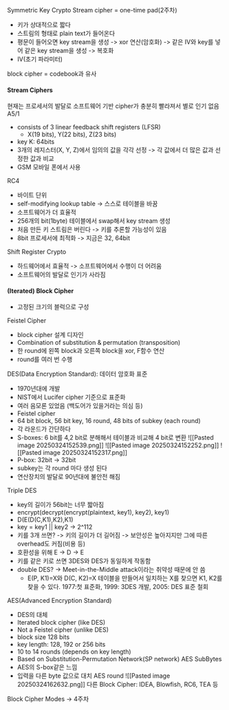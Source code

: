 
Symmetric Key Crypto
Stream cipher = one-time pad(2주차)
- 키가 상대적으로 짧다
- 스트림의 형태로 plain text가 들어온다
- 평문이 들어오면 key stream을 생성 -> xor 연산(암호화) -> 같은 IV와 key를 넣어 같은 key stream을 생성 -> 복호화
- IV(초기 파라미터)

block cipher = codebook과 유사

#### Stream Ciphers
현재는 프로세서의 발달로 소프트웨어 기반 cipher가 충분히 빨라져서 별로 인기 없음
A5/1
- consists of 3 linear feedback shift registers (LFSR)
	- X(19 bits), Y(22 bits), Z(23 bits)
- key K: 64bits
- 3개의 레지스터(X, Y, Z)에서 임의의 값을 각각 선정 -> 각 값에서 더 많은 값과 선정한 값과 비교
- GSM 모바일 폰에서 사용

RC4
- 바이트 단위
- self-modifying lookup table -> 스스로 테이블을 바꿈
- 소프트웨어가 더 효율적
- 256개의 bit(1byte) 테이블에서 swap해서 key stream 생성
- 처음 만든 키 스트림은 버린다 -> 키를 추론할 가능성이 있음
- 8bit 프로세서에 최적화 -> 지금은 32, 64bit

Shift Register Crypto
- 하드웨어에서 효율적 -> 소프트웨어에서 수행이 더 어려움
- 소프트웨어의 발달로 인기가 사라짐

#### (Iterated) Block Cipher
- 고정된 크기의 블럭으로 구성

Feistel Cipher
- block cipher 설계 디자인
- Combination of substitution & permutation (transposition)
- 한 round에 왼쪽 block과 오른쪽 block을 xor, F함수 연산
- round를 여러 번 수행

DES(Data Encryption Standard): 데이터 암호화 표준
- 1970년대에 개발
- NIST에서 Lucifer cipher 기준으로 표준화
- 여러 음모론 있었음 (백도어가 있을거라는 의심 등)
- Feistel cipher
- 64 bit block, 56 bit key, 16 round, 48 bits of subkey (each round)
- 각 라운드가 간단하다
- S-boxes: 6 bit를 4,2 bit로 분해해서 테이블과 비교해 4 bit로 변환
![[Pasted image 20250324152539.png]]
![[Pasted image 20250324152252.png]]
![[Pasted image 20250324152317.png]]
- P-box: 32bit -> 32bit
- subkey는 각 round 마다 생성 된다
- 연산장치의 발달로 90년대에 불안전 해짐

Triple DES
- key의 길이가 56bit는 너무 짧아짐
- encrypt(decrypt(encrypt(plaintext, key1), key2), key1)
- D(E(D(C,K1),K2),K1)
- key = key1 || key2 -> 2^112
- 키를 3개 쓰면? -> 키의 길이가 더 길어짐 -> 보안성은 높아지지만 그에 따른 overhead도 커짐(비용 등)
- 호환성을 위해 E -> D -> E
- 키를 같은 키로 쓰면 3DES와 DES가 동일하게 작동함
- double DES? -> Meet-in-the-Middle attack이라는 취약성 때문에 안 씀
	- E(P, K1)=X와 D(C, K2)=X 테이블을 만들어서 일치하는 X를 찾으면 K1, K2를 찾을 수 있다.
1977:첫 표준화, 1999: 3DES 개발, 2005: DES 표준 철회

AES(Advanced Encryption Standard)
- DES의 대체
- Iterated block cipher (like DES)
- Not a Feistel cipher (unlike DES)
- block size 128 bits
- key length: 128, 192 or 256 bits
- 10 to 14 rounds (depends on key length)
- Based on Substitution-Permutation Network(SP network)
AES SubBytes
- AES의 S-box같은 느낌
- 입력을 다른 byte 값으로 대치
AES round
![[Pasted image 20250324162632.png]]
다른 Block Cipher: IDEA, Blowfish, RC6, TEA 등

Block Cipher Modes
-> 4주차